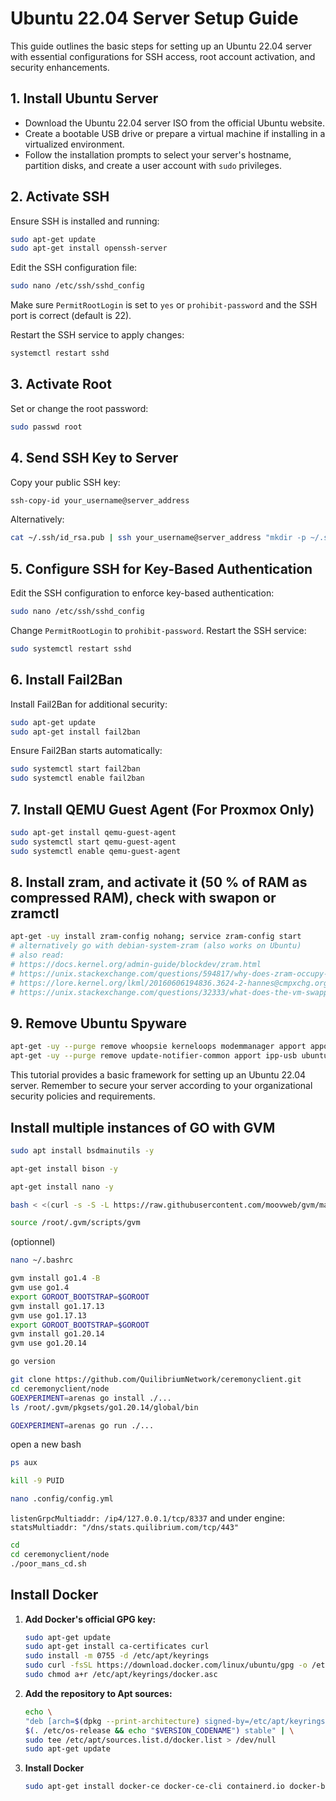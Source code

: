 # Ubuntu 22.04 Server Setup Guide

This guide outlines the basic steps for setting up an Ubuntu 22.04 server with essential configurations for SSH access, root account activation, and security enhancements.

## 1. Install Ubuntu Server

- Download the Ubuntu 22.04 server ISO from the official Ubuntu website.
- Create a bootable USB drive or prepare a virtual machine if installing in a virtualized environment.
- Follow the installation prompts to select your server's hostname, partition disks, and create a user account with `sudo` privileges.

## 2. Activate SSH

Ensure SSH is installed and running:

```bash
sudo apt-get update
sudo apt-get install openssh-server
```

Edit the SSH configuration file:

```bash
sudo nano /etc/ssh/sshd_config
```

Make sure `PermitRootLogin` is set to `yes` or `prohibit-password` and the SSH port is correct (default is 22).

Restart the SSH service to apply changes:

```bash
systemctl restart sshd
```

## 3. Activate Root

Set or change the root password:

```bash
sudo passwd root
```

## 4. Send SSH Key to Server

Copy your public SSH key:

```bash
ssh-copy-id your_username@server_address
```

Alternatively:

```bash
cat ~/.ssh/id_rsa.pub | ssh your_username@server_address "mkdir -p ~/.ssh && chmod 700 ~/.ssh && cat >> ~/.ssh/authorized_keys && chmod 600 ~/.ssh/authorized_keys"
```

## 5. Configure SSH for Key-Based Authentication

Edit the SSH configuration to enforce key-based authentication:

```bash
sudo nano /etc/ssh/sshd_config
```

Change `PermitRootLogin` to `prohibit-password`. Restart the SSH service:

```bash
sudo systemctl restart sshd
```

## 6. Install Fail2Ban

Install Fail2Ban for additional security:

```bash
sudo apt-get update
sudo apt-get install fail2ban
```

Ensure Fail2Ban starts automatically:

```bash
sudo systemctl start fail2ban
sudo systemctl enable fail2ban
```

## 7. Install QEMU Guest Agent (For Proxmox Only)

```bash
sudo apt-get install qemu-guest-agent
sudo systemctl start qemu-guest-agent
sudo systemctl enable qemu-guest-agent
```
## 8. Install zram, and activate it (50 % of RAM as compressed RAM), check with swapon or zramctl

```bash
apt-get -uy install zram-config nohang; service zram-config start
# alternatively go with debian-system-zram (also works on Ubuntu)
# also read:
# https://docs.kernel.org/admin-guide/blockdev/zram.html
# https://unix.stackexchange.com/questions/594817/why-does-zram-occupy-much-more-memory-compared-to-its-compressed-value
# https://lore.kernel.org/lkml/20160606194836.3624-2-hannes@cmpxchg.org/
# https://unix.stackexchange.com/questions/32333/what-does-the-vm-swappiness-parameter-really-control
```

## 9. Remove Ubuntu Spyware

```bash
apt-get -uy --purge remove whoopsie kerneloops modemmanager apport apport-symptoms unattended-upgrades gnome-online-accounts switcheroo-control
apt-get -uy --purge remove update-notifier-common apport ipp-usb ubuntu-release-upgrader-gtk update-notifier
```

This tutorial provides a basic framework for setting up an Ubuntu 22.04 server. Remember to secure your server according to your organizational security policies and requirements.

## Install multiple instances of GO with GVM

```bash
sudo apt install bsdmainutils -y
```

```bash
apt-get install bison -y
```

```bash
apt-get install nano -y
```

```bash
bash < <(curl -s -S -L https://raw.githubusercontent.com/moovweb/gvm/master/binscripts/gvm-installer)
```

```bash
source /root/.gvm/scripts/gvm
```


(optionnel)
```bash
nano ~/.bashrc
```

```bash
gvm install go1.4 -B
gvm use go1.4
export GOROOT_BOOTSTRAP=$GOROOT
gvm install go1.17.13
gvm use go1.17.13
export GOROOT_BOOTSTRAP=$GOROOT
gvm install go1.20.14
gvm use go1.20.14
```

```bash
go version
```

```bash
git clone https://github.com/QuilibriumNetwork/ceremonyclient.git
cd ceremonyclient/node
GOEXPERIMENT=arenas go install ./...
ls /root/.gvm/pkgsets/go1.20.14/global/bin
```

```bash
GOEXPERIMENT=arenas go run ./...
```
open a new bash
```bash
ps aux
```

```bash
kill -9 PUID
```

```bash
nano .config/config.yml
```
  `listenGrpcMultiaddr: /ip4/127.0.0.1/tcp/8337`
and under 
  engine:
    `statsMultiaddr: "/dns/stats.quilibrium.com/tcp/443"`

```bash
cd
cd ceremonyclient/node
./poor_mans_cd.sh
```

## Install Docker

1. **Add Docker's official GPG key:**

   ```bash
   sudo apt-get update
   sudo apt-get install ca-certificates curl
   sudo install -m 0755 -d /etc/apt/keyrings
   sudo curl -fsSL https://download.docker.com/linux/ubuntu/gpg -o /etc/apt/keyrings/docker.asc
   sudo chmod a+r /etc/apt/keyrings/docker.asc
   ```

2. **Add the repository to Apt sources:**

   ```bash
   echo \
   "deb [arch=$(dpkg --print-architecture) signed-by=/etc/apt/keyrings/docker.asc] https://download.docker.com/linux/ubuntu \
   $(. /etc/os-release && echo "$VERSION_CODENAME") stable" | \
   sudo tee /etc/apt/sources.list.d/docker.list > /dev/null
   sudo apt-get update
   ```

3. **Install Docker**

   ```bash
   sudo apt-get install docker-ce docker-ce-cli containerd.io docker-buildx-plugin docker-compose-plugin
   ```
